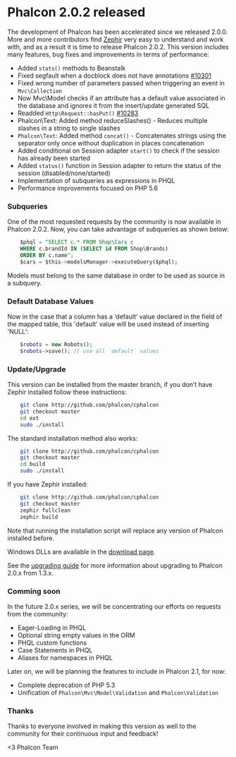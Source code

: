 Phalcon 2.0.2 released
======================

The development of Phalcon has been accelerated since we released 2.0.0.
More and more contributors find [Zephir](http://zephir-lang.com/) very
easy to understand and work with, and as a result it is time to release
Phalcon 2.0.2. This version includes many features, bug fixes and
improvements in terms of performance:

- Added `stats()` methods to Beanstalk
- Fixed segfault when a docblock does not have annotations 
  [#10301](https://github.com/phalcon/cphalcon/issues/10301)
- Fixed wrong number of parameters passed when triggering an event in `Mvc\Collection`
- Now Mvc\Model checks if an attribute has a default value associated in the 
  database and ignores it from the insert/update generated SQL
- Readded `Http\Request::hasPut()` [#10283](https://github.com/phalcon/cphalcon/issues/10283)
- Phalcon\Text: Added method reduceSlashes() - Reduces multiple slashes in a 
  string to single slashes
- `Phalcon\Text`: Added method `concat()` - Concatenates strings using the 
  separator only once without duplication in places concatenation
- Added conditional on Session adapter `start()` to check if the session has 
  already been started
- Added `status()` function in Session adapter to return the status of the 
  session (disabled/none/started)
- Implementation of subqueries as expressions in PHQL
- Performance improvements focused on PHP 5.6

### Subqueries

One of the most requested requests by the community is now available in Phalcon 
2.0.2. Now, you can take advantage of subqueries as shown below:

```sql
    $phql = "SELECT c.* FROM Shop\Cars c
    WHERE c.brandId IN (SELECT id FROM Shop\Brands)
    ORDER BY c.name";
    $cars = $this->modelsManager->executeQuery($phql);
```
Models must belong to the same database in order to be used as source in a 
subquery.

### Default Database Values

Now in the case that a column has a ‘default’ value declared in the
field of the mapped table, this 'default’ value will be used instead of
inserting 'NULL’:

```php
    $robots = new Robots();
    $robots->save(); // use all `default` values
```

### Update/Upgrade

This version can be installed from the master branch, if you don’t have Zephir 
installed follow these instructions:

```sh
    git clone http://github.com/phalcon/cphalcon
    git checkout master
    cd ext
    sudo ./install
```

The standard installation method also works:

```sh
    git clone http://github.com/phalcon/cphalcon
    git checkout master
    cd build
    sudo ./install
```

If you have Zephir installed:

```sh
    git clone http://github.com/phalcon/cphalcon
    git checkout master
    zephir fullclean
    zephir build
```

Note that running the installation script will replace any version of Phalcon 
installed before.

Windows DLLs are available in the [download page](http://phalconphp.com/en/download/windows).

See the [upgrading guide](https://blog.phalconphp.com/post/guide-upgrading-to-phalcon-2) 
for more information about upgrading to Phalcon 2.0.x from 1.3.x.

### Comming soon

In the future 2.0.x series, we will be concentrating our efforts on
requests from the community:

- Eager-Loading in PHQL
- Optional string empty values in the ORM
- PHQL custom functions
- Case Statements in PHQL
- Aliases for namespaces in PHQL

Later on, we will be planning the features to include in Phalcon 2.1,
for now:

- Complete deprecation of PHP 5.3
- Unification of `Phalcon\Mvc\Model\Validation` and `Phalcon\Validation`

### Thanks

Thanks to everyone involved in making this version as well to the community for 
their continuous input and feedback!

<3 Phalcon Team